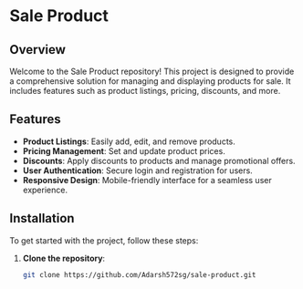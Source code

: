 # Sale Product

## Overview

Welcome to the Sale Product repository! This project is designed to provide a comprehensive solution for managing and displaying products for sale. It includes features such as product listings, pricing, discounts, and more.

## Features

- **Product Listings**: Easily add, edit, and remove products.
- **Pricing Management**: Set and update product prices.
- **Discounts**: Apply discounts to products and manage promotional offers.
- **User Authentication**: Secure login and registration for users.
- **Responsive Design**: Mobile-friendly interface for a seamless user experience.

## Installation

To get started with the project, follow these steps:

1. **Clone the repository**:
   ```bash
   git clone https://github.com/Adarsh572sg/sale-product.git
